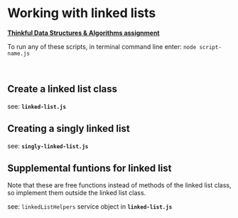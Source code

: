 # Working with linked lists

**[Thinkful Data Structures & Algorithms assignment](https://courses.thinkful.com/dsa-v1/checkpoint/5#assignment)**

To run any of these scripts, in terminal command line enter: `node script-name.js`

<br />


## Create a linked list class

see: **`linked-list.js`**


## Creating a singly linked list

see: **`singly-linked-list.js`**

## Supplemental funtions for linked list

Note that these are free functions instead of methods of the linked list class, so implement them outside the linked list class.

see: `linkedListHelpers` service object in **`linked-list.js`**